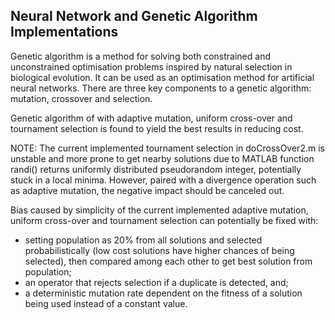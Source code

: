 ## Neural Network and Genetic Algorithm Implementations

Genetic algorithm is a method for solving both constrained and unconstrained optimisation problems inspired by natural selection in biological evolution. It can be used as an optimisation method for artificial neural networks. There are three key components to a genetic algorithm: mutation, crossover and selection.

Genetic algorithm of with adaptive mutation, uniform cross-over and tournament selection is found to yield the best results in reducing cost.

NOTE:
The current implemented tournament selection in doCrossOver2.m is unstable and more prone to get nearby solutions due to MATLAB function randi() returns uniformly distributed pseudorandom integer, potentially stuck in a local minima. However, paired with a divergence operation such as adaptive mutation, the negative impact should be canceled out.

Bias caused by simplicity of the current implemented adaptive mutation, uniform cross-over and tournament selection can potentially be fixed with:
- setting population as 20% from all solutions and selected probabilistically (low cost solutions have higher chances of being selected), then compared among each other to get best solution from population;
- an operator that rejects selection if a duplicate is detected, and;
- a deterministic mutation rate dependent on the fitness of a solution being used instead of a constant value.



